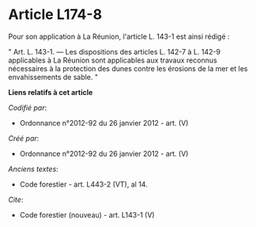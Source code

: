 # Article L174-8

Pour son application à La Réunion, l'article L. 143-1 est ainsi rédigé : 

" Art. L. 143-1. ― Les dispositions des articles L. 142-7 à L. 142-9 applicables à La Réunion sont applicables aux travaux
reconnus nécessaires à la protection des dunes contre les érosions de la mer et les envahissements de sable. "

**Liens relatifs à cet article**

_Codifié par_:

  - Ordonnance n°2012-92 du 26 janvier 2012 - art. (V)

_Créé par_:

  - Ordonnance n°2012-92 du 26 janvier 2012 - art. (V)

_Anciens textes_:

  - Code forestier - art. L443-2 (VT), al 14.

_Cite_:

  - Code forestier (nouveau) - art. L143-1 (V)
